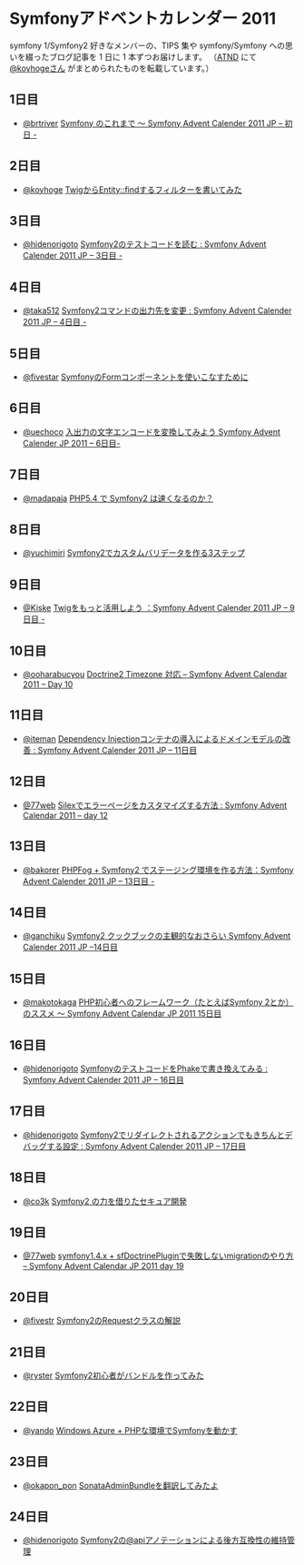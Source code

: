 Symfonyアドベントカレンダー 2011
================================

symfony 1/Symfony2 好きなメンバーの、TIPS 集や symfony/Symfony への思いを綴ったブログ記事を 1 日に 1 本ずつお届けします。
（[ATND](http://atnd.org/events/22378) にて [@koyhogeさん](http://twitter.com/koyhoge) がまとめられたものを転載しています。）
<br />

1日目
-----

  - [@brtriver](http://twitter.com/brtriver) [Symfony のこれまで ～ Symfony Advent Calender 2011 JP – 初日 -](http://d.hatena.ne.jp/brtRiver/20111201/1322696277)

2日目
-----

  - [@koyhoge](http://twitter.com/koyhoge) [TwigからEntity::findするフィルターを書いてみた](http://d.hatena.ne.jp/koyhoge/20111202/entityfilter)

3日目
-----

  - [@hidenorigoto](http://twitter.com/hidenorigoto) [Symfony2のテストコードを読む : Symfony Advent Calender 2011 JP – 3日目 -](http://phpmentors.jp/post/13502105800/symfony2-symfony-advent-calender-2011-jp)

4日目
-----

  - [@taka512](http://twitter.com/taka512) [Symfony2コマンドの出力先を変更 : Symfony Advent Calender 2011 JP – 4日目 -](http://d.hatena.ne.jp/taka512/20111204/1322979986)

5日目
-----

  - [@fivestar](http://twitter.com/fivestar) [SymfonyのFormコンポーネントを使いこなすために](http://fivestar.hatenablog.com/entry/2011/12/06/013145)

6日目
-----

  - [@uechoco](http://twitter.com/uechoco) [入出力の文字エンコードを変換してみよう Symfony Advent Calender JP 2011 – 6日目-](http://labs.uechoco.com/blog/2011/12/symfony2-convert-input-or-output-encoding.html)

7日目
-----

  - [@madapaja](http://twitter.com/madapaja) [PHP5.4 で Symfony2 は速くなるのか？](http://blog.madapaja.net/2011/12/php54-symfony2.html)

8日目
-----

  - [@yuchimiri](http://twitter.com/yuchimiri) [Symfony2でカスタムバリデータを作る3ステップ](http://yuchimiri.hatenablog.com/entry/2011/12/08/235400)

9日目
-----

  - [@Kiske](http://twitter.com/Kiske) [Twigをもっと活用しよう ：Symfony Advent Calender 2011 JP – 9日目 -](http://d.hatena.ne.jp/Kiske/20111209/1323431291)

10日目
------

  - [@ooharabucyou](http://twitter.com/ooharabucyou) [Doctrine2 Timezone 対応 – Symfony Advent Calendar 2011 – Day 10](http://labs.bucyou.net/Sf-2011-10/)

11日目
------

  - [@iteman](http://twitter.com/iteman) [Dependency Injectionコンテナの導入によるドメインモデルの改善 : Symfony Advent Calender 2011 JP – 11日目](http://phpmentors.jp/post/14064804025/dependency-injection-symfony)

12日目
------

  - [@77web](http://twitter.com/77web) [Silexでエラーページをカスタマイズする方法 : Symfony Advent Calendar 2011 – day 12](http://php-sql-gdgd.jugem.jp/?eid=79)

13日目
------

  - [@bakorer](http://twitter.com/bakorer) [PHPFog + Symfony2 でステージング環境を作る方法：Symfony Advent Calender 2011 JP – 13日目 -](http://codenote.net/php/symfony/548.html)

14日目
------

  - [@ganchiku](http://twitter.com/ganchiku) [Symfony2 クックブックの主観的なおさらい Symfony Advent Calender 2011 JP –14日目](http://ganchiku.com/2011/12/symfony2-cookbook-advent-calendar2011.html)

15日目
------

  - [@makotokaga](http://twitter.com/makotokaga) [PHP初心者へのフレームワーク（たとえばSymfony 2とか）のススメ 〜 Symfony Advent Calendar JP 2011 15日目](http://blog.project92.com/2011/12/phpsymfony_2_symfony_advent_ca.html)

16日目
------

  - [@hidenorigoto](http://twitter.com/hidenorigoto) [SymfonyのテストコードをPhakeで書き換えてみる : Symfony Advent Calender 2011 JP – 16日目](http://phpmentors.jp/post/14285853622/symfony-phake-symfony-advent-calender)

17日目
------

  - [@hidenorigoto](http://twitter.com/hidenorigoto) [Symfony2でリダイレクトされるアクションでもきちんとデバッグする設定 : Symfony Advent Calender 2011 JP – 17日目](http://phpmentors.jp/post/14349751433/symfony2-symfony-advent)

18日目
------

  - [@co3k](http://twitter.com/co3k) [Symfony2 の力を借りたセキュア開発](http://co3k.org/blog/22)

19日目
------

  - [@77web](http://twitter.com/77web) [symfony1.4.x + sfDoctrinePluginで失敗しないmigrationのやり方 – Symfony Advent Calendar JP 2011 day 19](http://php-sql-gdgd.jugem.jp/?eid=80)

20日目
------

  - [@fivestr](http://twitter.com/fivestr) [Symfony2のRequestクラスの解説](http://fivestar.hatenablog.com/entry/2011/12/21/013929)

21日目
------

  - [@ryster](http://twitter.com/ryster) [Symfony2初心者がバンドルを作ってみた](http://d.hatena.ne.jp/ryster/20111221/1324477500)

22日目
------

  - [@yando](http://twitter.com/yando) [Windows Azure + PHPな環境でSymfonyを動かす](http://blog.candycane.jp/archives/1131)

23日目
------

  - [@okapon_pon](http://twitter.com/okapon_pon) [SonataAdminBundleを翻訳してみたよ](http://d.hatena.ne.jp/okapon_pon/20111223)

24日目
------

  - [@hidenorigoto](http://twitter.com/hidenorigoto) [Symfony2の@apiアノテーションによる後方互換性の維持管理](http://phpmentors.jp/post/14695139021/symfony2-api)



